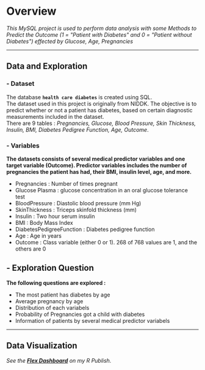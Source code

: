 # Overview

*This MySQL project is used to perform data analysis with some Methods to Predict the Outcome (1 = "Patient with Diabetes" and 0 = "Patient without Diabetes") effected by Glucose, Age, Pregnancies*

-----------------------------------------------------------------------------------------------------------------------------------------------------------

## Data and Exploration

### - Dataset <br />

The database **`health care diabetes`** is created using SQL. <br />
The dataset used in this project is originally from NIDDK. The objective is to predict whether or not a patient has diabetes, based on certain diagnostic measurements included in the dataset. <br />
There are 9 tables : *Pregnancies, Glucose, Blood Pressure, Skin Thickness, Insulin, BMI, Diabetes Pedigree Function, Age, Outcome*. <br />

### - Variables <br />

**The datasets consists of several medical predictor variables and one target variable (Outcome). Predictor variables includes the number of pregnancies the patient has had, their BMI, insulin level, age, and more.**

- Pregnancies : Number of times pregnant
- Glucose Plasma : glucose concentration in an oral glucose tolerance test
- BloodPressure : Diastolic blood pressure (mm Hg)
- SkinThickness : Triceps skinfold thickness (mm)
- Insulin : Two hour serum insulin
- BMI : Body Mass Index
- DiabetesPedigreeFunction : Diabetes pedigree function
- Age : Age in years
- Outcome : Class variable (either 0 or 1). 268 of 768 values are 1, and the others are 0

## - Exploration Question <br />

**The following questions are explored :**

- The most patient has diabetes by age
- Average pregnancy by age
- Distribution of each variabels
- Probability of Pregnancies got a child with diabetes
- Information of patients by several medical predictor variabels

-----------------------------------------------------------------------------------------------------------------------------------------------------------

## Data Visualization

*See the **[Flex Dashboard](https://rpubs.com/diyasarya/diabet)** on my R Publish.*
